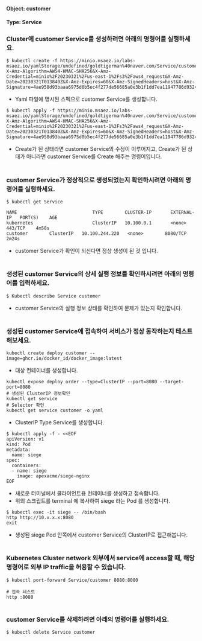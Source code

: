
#### Object: customer
#### Type: Service

### Cluster에 customer Service를 생성하려면 아래의 명령어를 실행하세요.

```
$ kubectl create -f https://minio.msaez.io/labs-msaez.io/yamlStorage/undefined/goldtigerman%40naver.com/Service/customer.yaml?X-Amz-Algorithm=AWS4-HMAC-SHA256&X-Amz-Credential=minio%2F20230321%2Fus-east-1%2Fs3%2Faws4_request&X-Amz-Date=20230321T013840Z&X-Amz-Expires=60&X-Amz-SignedHeaders=host&X-Amz-Signature=4ae958d93baaa6975d0b5ec4f277de56685a0e3b1f1dd7ea11947786d9324618
```
- Yaml 파일에 명시된 스펙으로 customer Service를 생성합니다.  

```
$ kubectl apply -f https://minio.msaez.io/labs-msaez.io/yamlStorage/undefined/goldtigerman%40naver.com/Service/customer.yaml?X-Amz-Algorithm=AWS4-HMAC-SHA256&X-Amz-Credential=minio%2F20230321%2Fus-east-1%2Fs3%2Faws4_request&X-Amz-Date=20230321T013840Z&X-Amz-Expires=60&X-Amz-SignedHeaders=host&X-Amz-Signature=4ae958d93baaa6975d0b5ec4f277de56685a0e3b1f1dd7ea11947786d9324618
```
- Create가 된 상태라면 customer Service의 수정이 이루어지고, Create가 된 상태가 아니라면 customer Service를 Create 해주는 명령어입니다.
#

### customer Service가 정상적으로 생성되었는지 확인하시려면 아래의 명령어를 실행하세요.

```
$ kubectl get Service

NAME                            TYPE        CLUSTER-IP       EXTERNAL-IP   PORT(S)    AGE
kubernetes                      ClusterIP   10.100.0.1       <none>        443/TCP    4m58s
customer        ClusterIP   10.100.244.220   <none>        8080/TCP   2m24s

```
- customer Service가 확인이 되신다면 정상 생성이 된 것 입니다.
#

### 생성된 customer Service의 상세 실행 정보를 확인하시려면 아래의 명령어를 입력하세요.

```
$ Kubectl describe Service customer
```
- customer Service의 실행 정보 상태를 확인하여 문제가 있는지 확인합니다.
#

### 생성된 customer Service에 접속하여 서비스가 정상 동작하는지 테스트 해보세요.

```
kubectl create deploy customer --image=ghcr.io/docker_id/docker_image:latest
```
- 대상 컨테이너를 생성합니다.  

```
kubectl expose deploy order --type=ClusterIP --port=8080 --target-port=8080
# 생성된 ClusterIP 정보확인
kubectl get service 
# Selector 확인
kubectl get service customer -o yaml
```
- ClusterIP Type Service를 생성합니다.

```
$ kubectl apply -f - <<EOF
apiVersion: v1
kind: Pod
metadata:
  name: siege
spec:
  containers:
  - name: siege
    image: apexacme/siege-nginx
EOF
```
- 새로운 터미널에서 클라이언트용 컨테이너를 생성하고 접속합니다.
- 위의 스크립트를 terminal 에 복사하여 siege 라는 Pod 를 생성합니다.  

```
$ kubectl exec -it siege -- /bin/bash
http http://10.x.x.x:8080
exit
```
- 생성된 siege Pod 안쪽에서 customer Service의 ClusterIP로 접근해봅니다.
#

### Kubernetes Cluster network 외부에서 service에 access할 때, 해당 명령어로 외부 IP traffic을 허용할 수 있습니다.

```
$ kubectl port-forward Service/customer 8080:8080

# 접속 테스트
http :8080
```
#

### customer Service를 삭제하려면 아래의 명령어를 실행하세요.

```
$ kubectl delete Service customer
```
#

